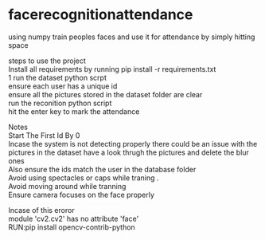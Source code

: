 # facerecognitionattendance
using  numpy  train peoples faces and use it for attendance by simply hitting space<br>

steps to use the project<br>
Install all requirements by running pip install -r requirements.txt<br>
1 run the dataset python scrpt<br>
ensure each user has  a unique id <br>
ensure all the pictures stored in the dataset folder are clear<br>
run the reconition python script<br>
hit the enter key to mark the attendance<br>


Notes<br>
Start The First Id By 0<br>
Incase the system is not detecting properly there could be an issue with the pictures in the dataset have a look thrugh the pictures and delete the blur ones <br>
Also ensure the ids match the user in the database folder<br>
Avoid using spectacles or caps while traning .<br>
Avoid moving around while tranning<br>
Ensure camera focuses on the face properly<br>


Incase of this eroror<br>
module 'cv2.cv2' has no attribute 'face'<br>
RUN:pip install opencv-contrib-python<br>
